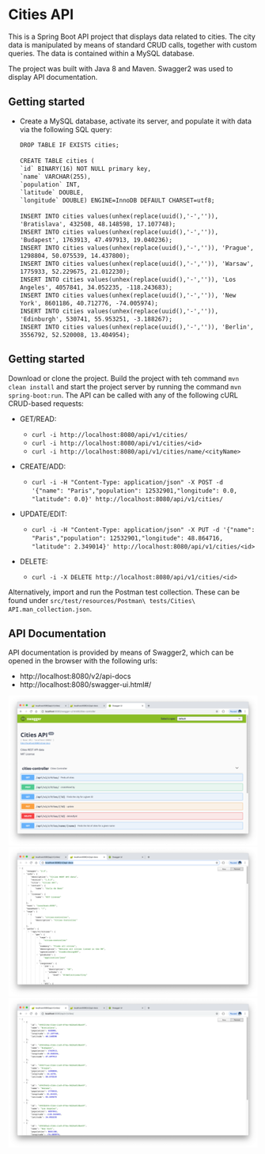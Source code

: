 # Cities API

This is a Spring Boot API project that displays data related to cities. The city data is manipulated by means of standard CRUD calls, together with custom queries. The data is contained within a MySQL database.

The project was built with Java 8 and Maven. Swagger2 was used to display API documentation.


## Getting started

* Create a MySQL database, activate its server, and populate it with data via the following SQL query:

    ```
    DROP TABLE IF EXISTS cities;

    CREATE TABLE cities (
    `id` BINARY(16) NOT NULL primary key,
    `name` VARCHAR(255),
    `population` INT,
    `latitude` DOUBLE,
    `longitude` DOUBLE) ENGINE=InnoDB DEFAULT CHARSET=utf8;

    INSERT INTO cities values(unhex(replace(uuid(),'-','')), 'Bratislava', 432508, 48.148598, 17.107748);
    INSERT INTO cities values(unhex(replace(uuid(),'-','')), 'Budapest', 1763913, 47.497913, 19.040236);
    INSERT INTO cities values(unhex(replace(uuid(),'-','')), 'Prague', 1298804, 50.075539, 14.437800);
    INSERT INTO cities values(unhex(replace(uuid(),'-','')), 'Warsaw', 1775933, 52.229675, 21.012230);
    INSERT INTO cities values(unhex(replace(uuid(),'-','')), 'Los Angeles', 4057841, 34.052235, -118.243683);
    INSERT INTO cities values(unhex(replace(uuid(),'-','')), 'New York', 8601186, 40.712776, -74.005974);
    INSERT INTO cities values(unhex(replace(uuid(),'-','')), 'Edinburgh', 530741, 55.953251, -3.188267);
    INSERT INTO cities values(unhex(replace(uuid(),'-','')), 'Berlin', 3556792, 52.520008, 13.404954);
    ```

## Getting started

Download or clone the project. Build the project with teh command `mvn clean install` and start the project server by running the command `mvn spring-boot:run`. The API can be called with any of the following cURL CRUD-based requests:

* GET/READ:

  * ```curl -i http://localhost:8080/api/v1/cities/```
  * ```curl -i http://localhost:8080/api/v1/cities/<id>```
  * ```curl -i http://localhost:8080/api/v1/cities/name/<cityName>```


* CREATE/ADD:

  * ```curl -i -H "Content-Type: application/json" -X POST -d '{"name": "Paris","population": 12532901,"longitude": 0.0, "latitude": 0.0}' http://localhost:8080/api/v1/cities/```


* UPDATE/EDIT:

  * ```curl -i -H "Content-Type: application/json" -X PUT -d '{"name": "Paris","population": 12532901,"longitude": 48.864716, "latitude": 2.349014}' http://localhost:8080/api/v1/cities/<id>```


* DELETE:

  * ```curl -i -X DELETE http://localhost:8080/api/v1/cities/<id>```

Alternatively, import and run the Postman test collection. These can be found under `src/test/resources/Postman\ tests/Cities\ API.man_collection.json`.


## API Documentation

API documentation is provided by means of Swagger2, which can be opened in the browser with the following urls:

* http://localhost:8080/v2/api-docs
* http://localhost:8080/swagger-ui.html#/

<p align="center">
  <img src="images/screenShot-01.png"/>
  <img src="images/screenShot-02.png"/>
  <img src="images/screenShot-03.png"/>
</p>
